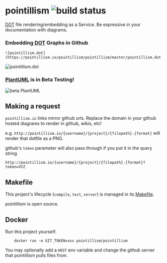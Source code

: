 # pointillism ![build status](https://circleci.com/gh/pointillism/pointillism.svg?style=svg)

[DOT](https://en.wikipedia.org/wiki/DOT_(graph_description_language)) file rendering/embedding as a Service.
Be expressive in your documentation with diagrams.

### Embedding [DOT](https://en.wikipedia.org/wiki/DOT_(graph_description_language)) Graphs in Github

```
![pointillism.dot](https://pointillism.io/pointillism/pointillism/master/pointillism.dot.svg)
```

![pointillism.dot](https://pointillism.io/pointillism/pointillism/master/pointillism.dot.svg)


### [PlantUML](https://plantuml.com/) is in Beta Testing!

![beta PlantUML](https://pointillism.io/pointillism/pointillism/blob/master/resources/plant/pointillism.pu.svg)

## Making a request

`pointillism.io` links mirror github urls.  Replace the domain in your github hosted diagrams 
to render in github, wikis, etc!


e.g. `http://pointillism.io/{username}/{project}/{filepath}.{format}` will render that dotfile as a PNG.

github's `token` parameter will also pass through if you put it in the query string

```
http://pointillism.io/{username}/{project}/{filepath}.{format}?token=XYZ
```

## Makefile

This project's lifecycle (`compile`, `test`, `server`) is managed in its [Makefile](https://github.com/pointillism/pointillism/blob/master/Makefile).

pointillism is open source.

## Docker

Run this project yourself:

```
    docker run -e GIT_TOKEN=xxx pointillism/pointillism
```

You may optionally add a `HOST` env variable and change the github server that pointillism pulls files from.

